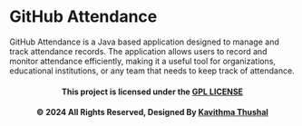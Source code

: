 # GitHub Attendance

GitHub Attendance is a Java based application designed to manage and track attendance records. The application allows
users to record and monitor attendance efficiently, making it a useful tool for organizations, educational institutions,
or any team that needs to keep track of attendance.<br/>

<div align="center">

#### This project is licensed under the [GPL LICENSE](LICENSE)

#### © 2024 All Rights Reserved, Designed By [Kavithma Thushal](https://github.com/Kavithma-Thushal)

</div>